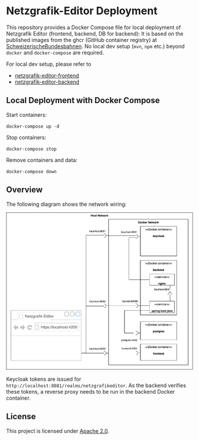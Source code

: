 # Netzgrafik-Editor Deployment

This repository provides a Docker Compose file for local deployment of Netzgrafik Editor (frontend, backend, DB for backend):
It is based on the published images from the ghcr (GitHub container registry) at
[SchweizerischeBundesbahnen](https://github.com/orgs/SchweizerischeBundesbahnen/packages).
No local dev setup (`mvn`, `npm` etc.) beyond `docker` and `docker-compose` are required.

For local dev setup, please refer to

* [netzgrafik-editor-frontend](https://github.com/SchweizerischeBundesbahnen/netzgrafik-editor-frontend)
* [netzgrafik-editor-backend](https://github.com/SchweizerischeBundesbahnen/netzgrafik-editor-backend)

## Local Deployment with Docker Compose

Start containers:

```shell
docker-compose up -d
```

Stop containers:

```shell
docker-compose stop 
```

Remove containers and data:

```shell
docker-compose down 
```

## Overview

The following diagram shows the network wiring:

![Overview](./images/docker_compose.png)

Keycloak tokens are issued for `http://localhost:8081/realms/netzgrafikeditor`.
As the backend verifies these tokens, a reverse proxy needs to be run in the backend Docker container.

## License

This project is licensed under [Apache 2.0](LICENSE).
